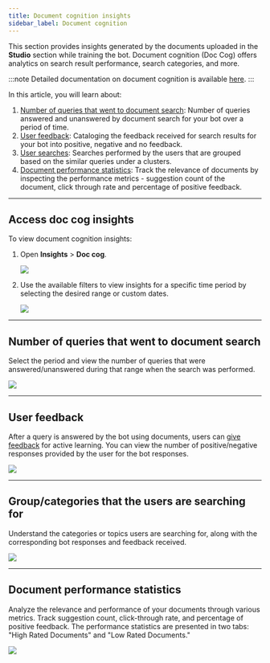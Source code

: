 ```yaml
---
title: Document cognition insights 
sidebar_label: Document cognition
---
```


This section provides insights generated by the documents uploaded in the **Studio** section while training the bot. Document cognition (Doc Cog) offers analytics on search result performance, search categories, and more.


:::note
Detailed documentation on document cognition is available [here](https://docs.yellow.ai/docs/platform_concepts/studio/train/what-is-document-cognition). 
:::

In this article, you will learn about: 
1. [Number of queries that went to document search](#ds): Number of queries answered and unanswered by document search for your bot over a period of time.
2. [User feedback](#uf): Cataloging the feedback received for search results for your bot into positive, negative and no feedback.
3. [User searches](#us): Searches performed by the users that are grouped based on the similar queries under a clusters.
4. [Document performance statistics](#ps): Track the relevance of documents by inspecting the performance metrics - suggestion count of the document, click through rate and percentage of positive feedback.

---

## Access doc cog insights 

To view document cognition insights:

1. Open **Insights** > **Doc cog**. 

    ![](https://i.imgur.com/QrFmAwy.png)

2. Use the available filters to view insights for a specific time period by selecting the desired range or custom dates.

    ![](https://i.imgur.com/MoiP3oX.png)

-----

## <a name="ds"></a> Number of queries that went to document search

Select the period and view the number of queries that were answered/unanswered during that range when the search was performed. 

![](https://i.imgur.com/gxlSI3I.png)

------

## <a name="uf"></a> User feedback

After a query is answered by the bot using documents, users can [give feedback](https://docs.yellow.ai/docs/platform_concepts/studio/train/what-is-document-cognition#4-active-learning) for active learning. You can view the number of positive/negative responses provided by the user for the bot responses.

![](https://i.imgur.com/F0eLmNn.png)

-----

## <a name="us"></a> Group/categories that the users are searching for

Understand the categories or topics users are searching for, along with the corresponding bot responses and feedback received.

![](https://i.imgur.com/l8fsOUS.png)

------

## <a name="ps"></a> Document performance statistics

Analyze the relevance and performance of your documents through various metrics. Track suggestion count, click-through rate, and percentage of positive feedback. The performance statistics are presented in two tabs: "High Rated Documents" and "Low Rated Documents."

![](https://i.imgur.com/XWzg2DB.png)


